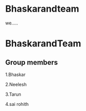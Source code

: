 # Bhaskarandteam


we.....



# BhaskarandTeam


## Group members




1.Bhaskar


2.Neelesh


3.Tarun


4.sai rohith




